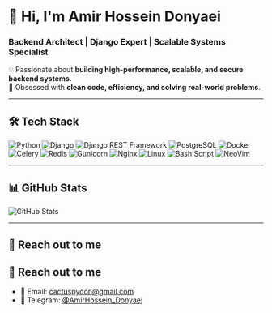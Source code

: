 # 🚀 Hi, I'm Amir Hossein Donyaei

### **Backend Architect | Django Expert | Scalable Systems Specialist**

💡 Passionate about **building high-performance, scalable, and secure backend systems**.  
🎯 Obsessed with **clean code, efficiency, and solving real-world problems**.

---

## 🛠️ Tech Stack

<p align="left">
  <img src="https://img.shields.io/badge/python-3670A0?style=for-the-badge&logo=python&logoColor=ffdd54" alt="Python" />
  <img src="https://img.shields.io/badge/django-%23092E20.svg?style=for-the-badge&logo=django&logoColor=white" alt="Django" />
  <img src="https://img.shields.io/badge/django%20rest%20framework-ff1709?style=for-the-badge&logo=django&logoColor=white" alt="Django REST Framework" />
  <img src="https://img.shields.io/badge/postgresql-%23316192.svg?style=for-the-badge&logo=postgresql&logoColor=white" alt="PostgreSQL" />
  <img src="https://img.shields.io/badge/docker-%230db7ed.svg?style=for-the-badge&logo=docker&logoColor=white" alt="Docker" />
  <img src="https://img.shields.io/badge/celery-%23a9cc54.svg?style=for-the-badge&logo=celery&logoColor=ddf4a4" alt="Celery" />
  <img src="https://img.shields.io/badge/redis-%23DD0031.svg?style=for-the-badge&logo=redis&logoColor=white" alt="Redis" />
  <img src="https://img.shields.io/badge/gunicorn-%298729.svg?style=for-the-badge&logo=gunicorn&logoColor=white" alt="Gunicorn" />
  <img src="https://img.shields.io/badge/nginx-%23009639.svg?style=for-the-badge&logo=nginx&logoColor=white" alt="Nginx" />
  <img src="https://img.shields.io/badge/linux-FCC624?style=for-the-badge&logo=linux&logoColor=black" alt="Linux" />
  <img src="https://img.shields.io/badge/bash%20script-%23121011.svg?style=for-the-badge&logo=gnu-bash&logoColor=white" alt="Bash Script" />
  <img src="https://img.shields.io/badge/neovim-%2357A143.svg?style=for-the-badge&logo=neovim&logoColor=white" alt="NeoVim" />
</p>

---

## 📊 GitHub Stats

![GitHub Stats](https://github-readme-stats.vercel.app/api?username=SamariumCode&show_icons=true&count_private=true&hide=stars&theme=dark)

---

## 📍 Reach out to me

## 📍 Reach out to me

- 📧 Email: [cactuspydon@gmail.com](mailto:cactuspydon@gmail.com)
- 🔹 Telegram: [@AmirHossein_Donyaei](https://t.me/AmirHossein_Donyaei)
